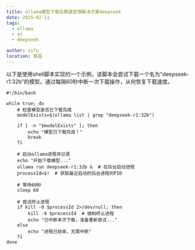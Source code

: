 ```yaml
---
title: ollama模型下载后期速度慢解决方案deepseek
date: 2025-02-11
tags: 
  - ollama
  - ai
  - deepseek

author: sifu
location: 南昌
---
```


以下是使用shell脚本实现的一个示例，该脚本会尝试下载一个名为"deepseek-r1:32b"的模型。通过每隔60秒中断一次下载操作，从何恢复下载速度。

```shell
#!/bin/bash

while true; do
    # 检查模型是否已下载完成
    modelExists=$(ollama list | grep "deepseek-r1:32b")

    if [ -n "$modelExists" ]; then
        echo "模型已下载完成！"
        break
    fi

    # 启动ollama进程并记录
    echo "开始下载模型..."
    ollama run deepseek-r1:32b &  # 在后台启动进程
    processId=$!  # 获取最近启动的后台进程的PID

    # 等待60秒
    sleep 60

    # 尝试终止进程
    if kill -0 $processId 2>/dev/null; then
        kill -9 $processId  # 强制终止进程
        echo "已中断本次下载，准备重新尝试..."
    else
        echo "进程已结束，无需中断"
    fi
done
```